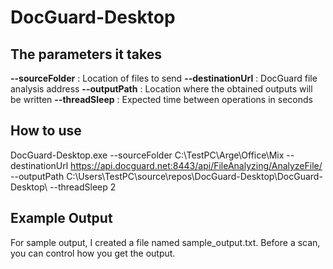 ﻿# DocGuard-Desktop

## The parameters it takes
**--sourceFolder** : Location of files to send
**--destinationUrl** : DocGuard file analysis address
**--outputPath** : Location where the obtained outputs will be written
**--threadSleep** : Expected time between operations in seconds
## How to use
DocGuard-Desktop.exe --sourceFolder C:\TestPC\Arge\Office\Mix  --destinationUrl https://api.docguard.net:8443/api/FileAnalyzing/AnalyzeFile/  --outputPath C:\Users\TestPC\source\repos\DocGuard-Desktop\DocGuard-Desktop\ --threadSleep 2

## Example Output
For sample output, I created a file named sample_output.txt. Before a scan, you can control how you get the output.